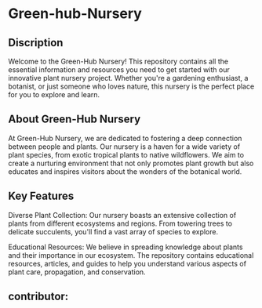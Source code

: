 # Green-hub-Nursery

## Discription
Welcome to the Green-Hub Nursery! This repository contains all the essential information and resources you need to get started with our innovative plant nursery project. Whether you're a gardening enthusiast, a botanist, or just someone who loves nature, this nursery is the perfect place for you to explore and learn.


## About Green-Hub Nursery
At Green-Hub Nursery, we are dedicated to fostering a deep connection between people and plants. Our nursery is a haven for a wide variety of plant species, from exotic tropical plants to native wildflowers. We aim to create a nurturing environment that not only promotes plant growth but also educates and inspires visitors about the wonders of the botanical world.

## Key Features
Diverse Plant Collection: Our nursery boasts an extensive collection of plants from different ecosystems and regions. From towering trees to delicate succulents, you'll find a vast array of species to explore.

Educational Resources: We believe in spreading knowledge about plants and their importance in our ecosystem. The repository contains educational resources, articles, and guides to help you understand various aspects of plant care, propagation, and conservation.
## contributor: